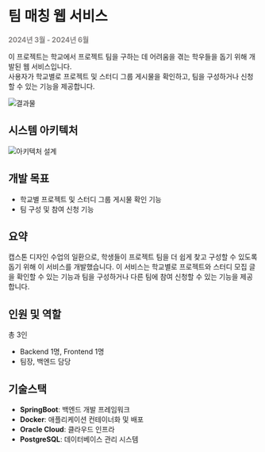 # 팀 매칭 웹 서비스
<span style="color: #868382">**2024년 3월 - 2024년 6월**</span>

이 프로젝트는 학교에서 프로젝트 팀을 구하는 데 어려움을 겪는 학우들을 돕기 위해 개발된 웹 서비스입니다. <br>
사용자가 학교별로 프로젝트 및 스터디 그룹 게시물을 확인하고, 팀을 구성하거나 신청할 수 있는 기능을 제공합니다.

![결과물](https://github.com/user-attachments/assets/4222bc48-9a9d-44aa-abff-d59795daa7f3)

## 시스템 아키텍처

![아키텍처 설계](https://github.com/user-attachments/assets/67d655e7-6815-4dde-8edf-185227f93478)

## 개발 목표

- 학교별 프로젝트 및 스터디 그룹 게시물 확인 기능
- 팀 구성 및 참여 신청 기능

## 요약

캡스톤 디자인 수업의 일환으로, 학생들이 프로젝트 팀을 더 쉽게 찾고 구성할 수 있도록 돕기 위해 이 서비스를 개발했습니다. 이 서비스는 학교별로 프로젝트와 스터디 모집 글을 확인할 수 있는 기능과 팀을 구성하거나 다른 팀에 참여 신청할 수 있는 기능을 제공합니다.

## 인원 및 역할

총 3인
  * Backend 1명, Frontend 1명
  * 팀장, 백엔드 담당

## 기술스택

- **SpringBoot**: 백엔드 개발 프레임워크
- **Docker**: 애플리케이션 컨테이너화 및 배포
- **Oracle Cloud**: 클라우드 인프라
- **PostgreSQL**: 데이터베이스 관리 시스템

